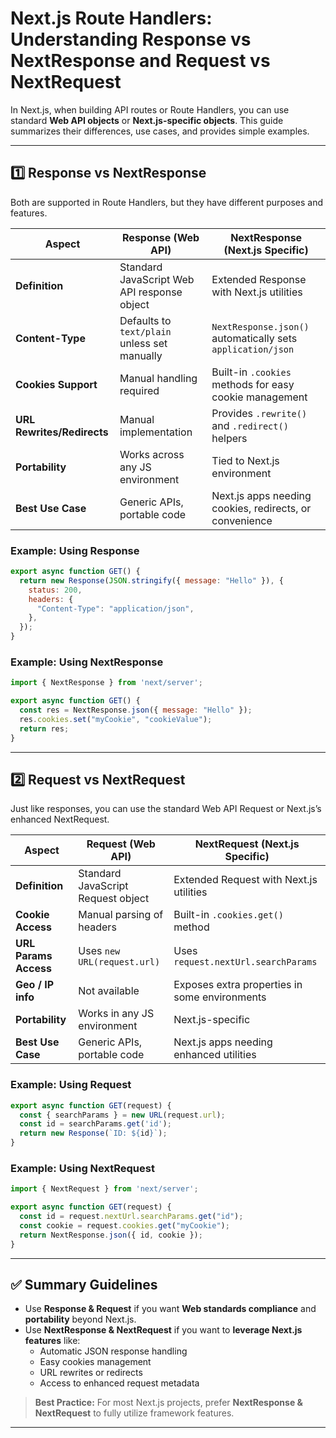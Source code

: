 
# Next.js Route Handlers: Understanding Response vs NextResponse and Request vs NextRequest

In Next.js, when building API routes or Route Handlers, you can use standard **Web API objects** or **Next.js-specific objects**. 
This guide summarizes their differences, use cases, and provides simple examples.

---

## 1️⃣ Response vs NextResponse

Both are supported in Route Handlers, but they have different purposes and features.

| **Aspect**                | **Response (Web API)**                                                | **NextResponse (Next.js Specific)**                                                |
|---------------------------|----------------------------------------------------------------------|-----------------------------------------------------------------------------------|
| **Definition**            | Standard JavaScript Web API response object                         | Extended Response with Next.js utilities                                           |
| **Content-Type**          | Defaults to `text/plain` unless set manually                        | `NextResponse.json()` automatically sets `application/json`                       |
| **Cookies Support**       | Manual handling required                                            | Built-in `.cookies` methods for easy cookie management                            |
| **URL Rewrites/Redirects**| Manual implementation                                               | Provides `.rewrite()` and `.redirect()` helpers                                   |
| **Portability**           | Works across any JS environment                                     | Tied to Next.js environment                                                        |
| **Best Use Case**          | Generic APIs, portable code                                         | Next.js apps needing cookies, redirects, or convenience                           |

### Example: Using Response

```javascript
export async function GET() {
  return new Response(JSON.stringify({ message: "Hello" }), {
    status: 200,
    headers: {
      "Content-Type": "application/json",
    },
  });
}
```

### Example: Using NextResponse

```javascript
import { NextResponse } from 'next/server';

export async function GET() {
  const res = NextResponse.json({ message: "Hello" });
  res.cookies.set("myCookie", "cookieValue");
  return res;
}
```

---

## 2️⃣ Request vs NextRequest

Just like responses, you can use the standard Web API Request or Next.js’s enhanced NextRequest.

| **Aspect**                | **Request (Web API)**                                                | **NextRequest (Next.js Specific)**                                                |
|---------------------------|----------------------------------------------------------------------|-----------------------------------------------------------------------------------|
| **Definition**            | Standard JavaScript Request object                                   | Extended Request with Next.js utilities                                           |
| **Cookie Access**         | Manual parsing of headers                                           | Built-in `.cookies.get()` method                                                  |
| **URL Params Access**     | Uses `new URL(request.url)`                                         | Uses `request.nextUrl.searchParams`                                               |
| **Geo / IP info**         | Not available                                                       | Exposes extra properties in some environments                                     |
| **Portability**           | Works in any JS environment                                         | Next.js-specific                                                                   |
| **Best Use Case**          | Generic APIs, portable code                                         | Next.js apps needing enhanced utilities                                           |

### Example: Using Request

```javascript
export async function GET(request) {
  const { searchParams } = new URL(request.url);
  const id = searchParams.get('id');
  return new Response(`ID: ${id}`);
}
```

### Example: Using NextRequest

```javascript
import { NextRequest } from 'next/server';

export async function GET(request) {
  const id = request.nextUrl.searchParams.get("id");
  const cookie = request.cookies.get("myCookie");
  return NextResponse.json({ id, cookie });
}
```

---

## ✅ Summary Guidelines

- Use **Response & Request** if you want **Web standards compliance** and **portability** beyond Next.js.
- Use **NextResponse & NextRequest** if you want to **leverage Next.js features** like:
  - Automatic JSON response handling
  - Easy cookies management
  - URL rewrites or redirects
  - Access to enhanced request metadata

> **Best Practice:** For most Next.js projects, prefer **NextResponse & NextRequest** to fully utilize framework features.

---
